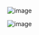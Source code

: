 ![image](https://github.com/Daniel-Gman/m5-progDB/assets/115157669/3d629be0-408f-4a22-8643-cfbaec244311)

![image](https://github.com/Daniel-Gman/m5-progDB/assets/115157669/ccdbd680-8105-410e-b1cc-eabbf2d7be41)
